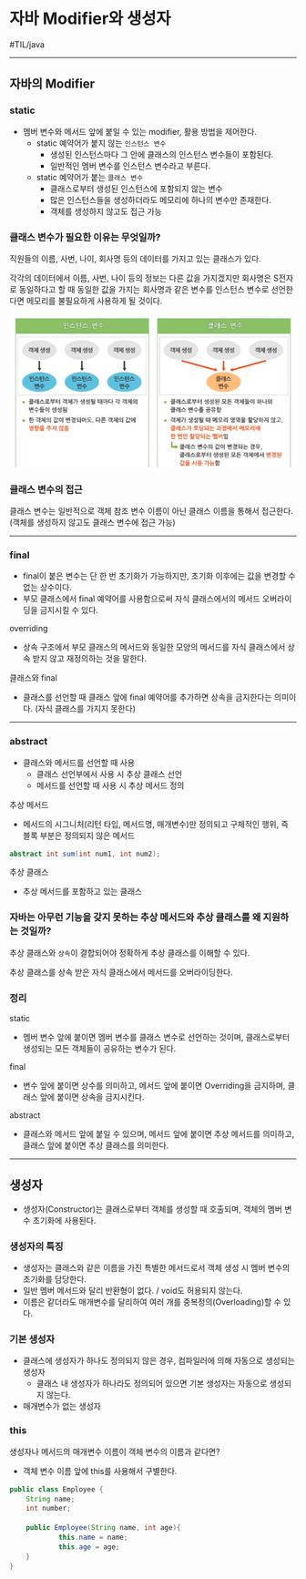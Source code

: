 # 자바 Modifier와 생성자

#TIL/java

---

## 자바의 Modifier

### static

- 멤버 변수와 메서드 앞에 붙일 수 있는 modifier, 활용 방법을 제어한다.
  - static 예약어가 붙지 않는 `인스턴스 변수`
    - 생성된 인스턴스마다 그 안에 클래스의 인스턴스 변수들이 포함된다.
    - 일반적인 멤버 변수를 인스턴스 변수라고 부른다.
  - static 예약어가 붙는 `클래스 변수`
    - 클래스로부터 생성된 인스턴스에 포함되지 않는 변수
    - 많은 인스턴스들을 생성하더라도 메모리에 하나의 변수만 존재한다.
    - 객체를 생성하지 않고도 접근 가능



### 클래스 변수가 필요한 이유는 무엇일까?

직원들의 이름, 사번, 나이, 회사명 등의 데이터를 가지고 있는 클래스가 있다.

각각의 데이터에서 이름, 사번, 나이 등의 정보는 다른 값을 가지겠지만 회사명은 S전자로 동일하다고 할 때 동일한 값을 가지는 회사명과 같은 변수를 인스턴스 변수로 선언한다면 메모리를 불필요하게 사용하게 될 것이다.

![인스턴스 변수와 클래스 변수](./images/03_01.png)



### 클래스 변수의 접근

클래스 변수는 일반적으로 객체 참조 변수 이름이 아닌 클래스 이름을 통해서 접근한다. (객체를 생성하지 않고도 클래스 변수에 접근 가능)

---

### final

- final이 붙은 변수는 단 한 번 초기화가 가능하지만, 초기화 이후에는 값을 변경할 수 없는 상수이다.
- 부모 클래스에서 final 예약어를 사용함으로써 자식 클래스에서의 메서드 오버라이딩을 금지시킬 수 있다.



overriding

- 상속 구조에서 부모 클래스의 메서드와 동일한 모양의 메서드를 자식 클래스에서 상속 받지 않고 재정의하는 것을 말한다.



클래스와 final

- 클래스를 선언할 때 클래스 앞에 final 예약어를 추가하면 상속을 금지한다는 의미이다. (자식 클래스를 가지지 못한다)

---

### abstract

- 클래스와 메서드를 선언할 때 사용
  - 클래스 선언부에서 사용 시 추상 클래스 선언
  - 메서드를 선언할 때 사용 시 추상 메서드 정의



추상 메서드

- 메서드의 시그니처(리턴 타입, 메서드명, 매개변수)만 정의되고 구체적인 행위, 즉 블록 부분은 정의되지 않은 메서드

```java
abstract int sum(int num1, int num2);
```



추상 클래스

- 추상 메서드를 포함하고 있는 클래스



### 자바는 아무런 기능을 갖지 못하는 추상 메서드와 추상 클래스를 왜 지원하는 것일까?

추상 클래스와 `상속`이 결합되어야 정확하게 추상 클래스를 이해할 수 있다.

추상 클래스를 상속 받은 자식 클래스에서 메서드를 오버라이딩한다.



### 정리

static

- 멤버 변수 앞에 붙이면 멤버 변수를 클래스 변수로 선언하는 것이며, 클래스로부터 생성되는 모든 객체들이 공유하는 변수가 된다.

final

- 변수 앞에 붙이면 상수를 의미하고, 메서드 앞에 붙이면 Overriding을 금지하며, 클래스 앞에 붙이면 상속을 금지시킨다.

abstract

- 클래스와 메서드 앞에 붙일 수 있으며, 메서드 앞에 붙이면 추상 메서드를 의미하고, 클래스 앞에 붙이면 추상 클래스를 의미한다.

---

## 생성자

- 생성자(Constructor)는 클래스로부터 객체를 생성할 때 호출되며, 객체의 멤버 변수 초기화에 사용된다.



### 생성자의 특징

- 생성자는 클래스와 같은 이름을 가진 특별한 메서드로서 객체 생성 시 멤버 변수의 초기화를 담당한다.
- 일반 멤버 메서드와 달리 반환형이 없다. / void도 허용되지 않는다.
- 이름은 같더라도 매개변수를 달리하여 여러 개를 중복정의(Overloading)할 수 있다.



### 기본 생성자

- 클래스에 생성자가 하나도 정의되지 않은 경우, 컴파일러에 의해 자동으로 생성되는 생성자
  - 클래스 내 생성자가 하나라도 정의되어 있으면 기본 생성자는 자동으로 생성되지 않는다.
- 매개변수가 없는 생성자



### this

생성자나 메서드의 매개변수 이름이 객체 변수의 이름과 같다면?

- 객체 변수 이름 앞에 this를 사용해서 구별한다.

```java
public class Employee {
  	String name;
  	int number;
  
  	public Employee(String name, int age){
    		this.name = name;
    		this.age = age;
  	}
}
```

